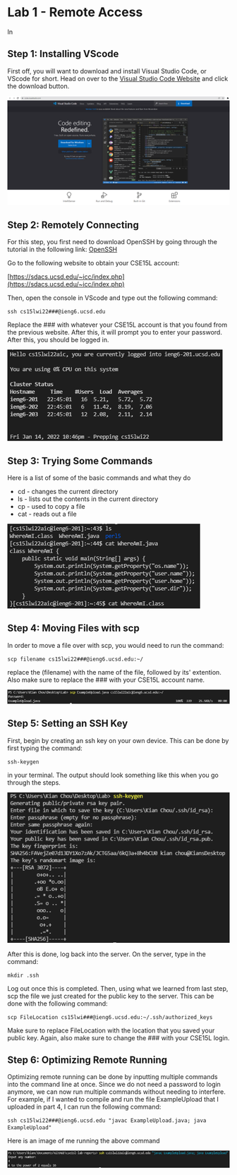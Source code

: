 # Lab 1 - Remote Access

In 

## Step 1: Installing VScode

First off, you will want to download and install Visual Studio Code, or VScode for short. Head on over to the [Visual Studio Code Website](https://code.visualstudio.com/) and click the download button.

![Visual Studio Code Screenshot](images/vscodedownload.png)

## Step 2: Remotely Connecting

For this step, you first need to download OpenSSH by going through the tutorial in the following link: [OpenSSH](https://docs.microsoft.com/en-us/windows-server/administration/openssh/openssh_install_firstuse)

Go to the following website to obtain your CSE15L account:

[https://sdacs.ucsd.edu/~icc/index.php](https://sdacs.ucsd.edu/~icc/index.php)

Then, open the console in VScode and type out the following command:

```
ssh cs15lwi22###@ieng6.ucsd.edu
```

Replace the ### with whatever your CSE15L account is that you found from the previous website. After this, it will prompt you to enter your password. After this, you should be logged in.

![SSH Login Screenshot](images/sshlogin.png)

## Step 3: Trying Some Commands

Here is a list of some of the basic commands and what they do

- cd - changes the current directory
- ls - lists out the contents in the current directory
- cp - used to copy a file
- cat - reads out a file

![Trying some commands](images/commandTesting.png)

## Step 4: Moving Files with scp

In order to move a file over with scp, you would need to run the command:

```
scp filename cs15lwi22###@ieng6.ucsd.edu:~/
```

replace the (filename) with the name of the file, followed by its' extention. Also make sure to replace the ### with your CSE15L account name.

![Using the scp command to transfer files](images/scpCommand.png)

## Step 5: Setting an SSH Key

First, begin by creating an ssh key on your own device. This can be done by first typing the command:
```
ssh-keygen
``` 
in your terminal. The output should look something like this when you go through the steps.

![ssh keygen example](images/sshkeygen.png)

After this is done, log back into the server. On the server, type in the command:
```
mkdir .ssh
```
Log out once this is completed. Then, using what we learned from last step, scp the file we just created for the public key to the server. This can be done with the following command:
```
scp FileLocation cs15lwi###@ieng6.ucsd.edu:~/.ssh/authorized_keys
```
Make sure to replace FileLocation with the location that you saved your public key. Again, also make sure to change the ### with your CSE15L login.

## Step 6: Optimizing Remote Running

Optimizing remote running can be done by inputting multiple commands into the command line at once. Since we do not need a password to login anymore, we can now run multiple commands without needing to interfere. For example, if I wanted to compile and run the file ExampleUpload that I uploaded in part 4, I can run the following command:
```
ssh cs15lwi22###@ieng6.ucsd.edu "javac ExampleUpload.java; java ExampleUpload"
```
Here is an image of me running the above command

![Remote running the Example Upload file](images/exampleuploadrun.png)

